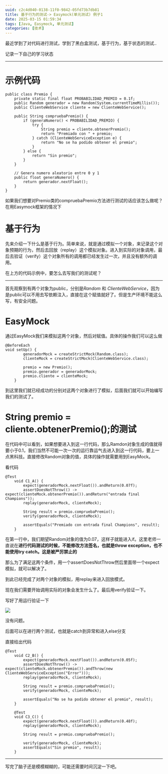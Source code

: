 ```yaml
---
uuid: c2c4d040-0138-11f0-9842-05fd73b7db81
title: 基于行为的测试-> Easymock(单元测试) 例子1
date: 2025-03-15 01:59:34
tags: [Java, Easymock, 单元测试]
categories: [技术]
---
```


最近学到了对代码进行测试，学到了黑白盒测试，基于行为，基于状态的测试..

记录一下自己的学习状态

---

# 示例代码

```
public class Premio {
    private static final float PROBABILIDAD_PREMIO = 0.1f;
    public Random generador = new Random(System.currentTimeMillis());
    public ClienteWebService cliente = new ClienteWebService();

    public String compruebaPremio() {
        if (generaNumero() < PROBABILIDAD_PREMIO) {
            try {
                String premio = cliente.obtenerPremio();
                return "Premiado con " + premio;
            } catch (ClienteWebServiceException e) {
                return "No se ha podido obtener el premio";
            }
        } else {
            return "Sin premio";
        }
    }

    // Genera numero aleatorio entre 0 y 1
    public float generaNumero() {
        return generador.nextFloat();
    }
}
```

如果我们想要对Premio类的compruebaPremio方法进行测试的话应该怎么做呢？在用Easymock框架的情况下

# 基于行为

先来介绍一下什么是基于行为。简单来说，就是通过模拟一个对象，来记录这个对象预期的行为，然后去回放（replay）这个模拟对象。进入到实际的对象调用，最后去验证（verify）这个对象所有的调用都已经发生过一次，并且没有额外的调用。

在上方的代码示例中，要怎么去写我们的测试呢？

---

首先观察到有两个对象为public，分别是*Random* 和 *ClienteWebService*，因为是public可以不用去写依赖注入，直接在这个赋值就好了。但是生产环境不能这么写，有安全问题。

# EasyMock

通过EasyMock我们来模拟这两个对象，然后对赋值。具体的操作我们可以这么做

```
@BeforeEach
void setUp() {
        generadorMock = createStrictMock(Random.class);
        clienteMock = createStrictMock(ClienteWebService.class);

        premio = new Premio();
        premio.generador = generadorMock;
        premio.cliente = clienteMock;
    }
```

到这里我们就已经成功的分别对这两个对象进行了模拟，后面我们就可以开始编写我们的测试了。

# String premio = cliente.obtenerPremio();的测试

在代码中可以看到，如果想要进入到这一行代码，那么Ramdon对象生成的值就得要小于0.1，我们当然不可能一次一次的运行靠运气去进入到这一行代码，要上一点黑科技。直接修改Random对象的值，具体的操作就需要用到EasyMock。

看代码

```
@Test
    void C1_A() {
        expect(generadorMock.nextFloat()).andReturn(0.07f);
        assertDoesNotThrow(() -> expect(clienteMock.obtenerPremio()).andReturn("entrada final Champions"));
        replay(generadorMock, clienteMock);

        String result = premio.compruebaPremio();
        verify(generadorMock, clienteMock);

        assertEquals("Premiado con entrada final Champions", result);
    }
```
   
在第一行中，我们期望Random对象的值为0.07，这样子就能进入if。这里老师一直说在**进行代码测试的时候，不能修改方法签名，也就是throw exception，也不能使用try catch。这是被严厉禁止的**    

那么为了满足这两个条件，用一个assertDoesNotThrow然后里面带一个expect模拟，就可以解决了。

到此已经完成了对两个对象的模拟，用replay来进入回放模式。

现在我们需要开始调用实际的对象会发生什么了。最后用verify验证一下。

写好了用运行验证一下

![](https://img.164314.xyz/2025/03/a5ce35e452b3e23f2bfafe1dc07af548.png)

没有问题。

后面可以在进行两个测试，也就是catch到异常和进入else分支

直接给出代码

```
@Test
    void C2_B() {
        expect(generadorMock.nextFloat()).andReturn(0.05f);
        assertDoesNotThrow(() -> expect(clienteMock.obtenerPremio()).andThrow(new ClienteWebServiceException("Error")));
        replay(generadorMock, clienteMock);

        String result = premio.compruebaPremio();
        verify(generadorMock, clienteMock);

        assertEquals("No se ha podido obtener el premio", result);
    }

    @Test
    void C3_C() {
        expect(generadorMock.nextFloat()).andReturn(0.48f);
        replay(generadorMock, clienteMock);

        String result = premio.compruebaPremio();

        verify(generadorMock, clienteMock);
        assertEquals("Sin premio", result);
    }
```


---

写完了脑子还是模模糊糊的，可能还需要时间沉淀一下吧。